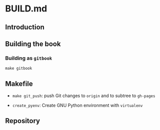 # BUILD.md

## Introduction


## Building the book

### Building as `gitbook`

```
make gitbook
```


## Makefile

* `make git_push`: push Git changes to `origin` and to subtree to `gh-pages`

* `create_pyenv`: Create GNU Python environment with `virtualenv`

## Repository

